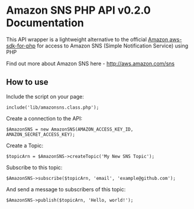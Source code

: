 # Amazon SNS PHP API v0.2.0 Documentation #
This API wrapper is a lightweight alternative to the official [Amazon aws-sdk-for-php](http://aws.amazon.com/sdkforphp) for access to Amazon SNS (Simple Notification Service) using PHP

Find out more about Amazon SNS here - http://aws.amazon.com/sns

## How to use ##
Include the script on your page:

	include('lib/amazonsns.class.php');

Create a connection to the API:

	$AmazonSNS = new AmazonSNS(AMAZON_ACCESS_KEY_ID, AMAZON_SECRET_ACCESS_KEY);

Create a Topic:

	$topicArn = $AmazonSNS->createTopic('My New SNS Topic');

Subscribe to this topic:

	$AmazonSNS->subscribe($topicArn, 'email', 'example@github.com');

And send a message to subscribers of this topic:

	$AmazonSNS->publish($topicArn, 'Hello, world!');
